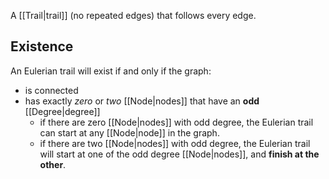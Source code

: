 A [[Trail|trail]] (no repeated edges) that follows every edge.
## Existence
An Eulerian trail will exist if and only if the graph:
- is connected
- has exactly *zero* or *two* [[Node|nodes]] that have an **odd** [[Degree|degree]]
	- if there are zero [[Node|nodes]] with odd degree, the Eulerian trail can start at any [[Node|node]] in the graph.
	- if there are two [[Node|nodes]] with odd degree, the Eulerian trail will start at one of the odd degree [[Node|nodes]], and **finish at the other**.